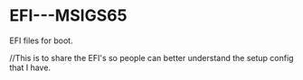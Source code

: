 # EFI---MSIGS65
EFI files for boot.


//This is to share the EFI's so people can better understand the setup config that I have.
